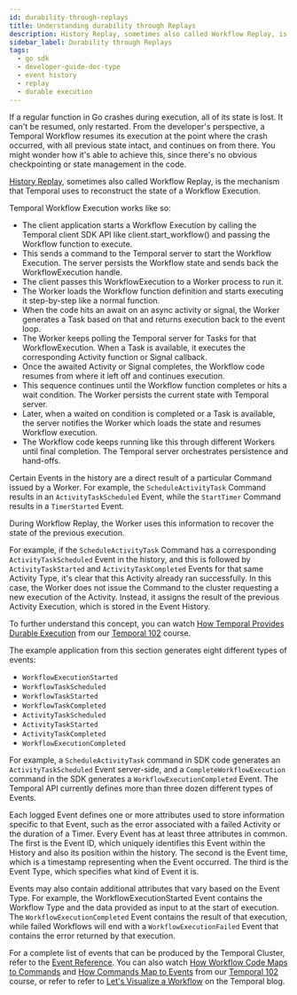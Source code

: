 ```yaml
---
id: durability-through-replays
title: Understanding durability through Replays
description: History Replay, sometimes also called Workflow Replay, is the mechanism that Temporal uses to reconstruct the state of a Workflow Execution. Temporal provides Durable Execution via this Replay Functionality.
sidebar_label: Durability through Replays
tags:
  - go sdk
  - developer-guide-doc-type
  - event history
  - replay
  - durable execution
---
```


If a regular function in Go crashes during execution, all of its state is lost. It can't be resumed, only restarted. From the developer's perspective, a Temporal Workflow resumes its execution at the point where the crash occurred, with all previous state intact, and continues on from there. You might wonder how it's able to achieve this, since there's no obvious checkpointing or state management in the code.

[History Replay](https://docs.temporal.io/dev-guide/go/testing#replay), sometimes also called Workflow Replay, is the mechanism that Temporal uses to reconstruct the state of a Workflow Execution.

Temporal Workflow Execution works like so:
- The client application starts a Workflow Execution by calling the Temporal client SDK API like client.start_workflow() and passing the Workflow function to execute.
- This sends a command to the Temporal server to start the Workflow Execution. The server persists the Workflow state and sends back the WorkflowExecution handle. 
- The client passes this WorkflowExecution to a Worker process to run it. 
- The Worker loads the Workflow function definition and starts executing it step-by-step like a normal function. 
- When the code hits an await on an async activity or signal, the Worker generates a Task based on that and returns execution back to the event loop.
- The Worker keeps polling the Temporal server for Tasks for that WorkflowExecution. When a Task is available, it executes the corresponding Activity function or Signal callback.
- Once the awaited Activity or Signal completes, the Workflow code resumes from where it left off and continues execution.
- This sequence continues until the Workflow function completes or hits a wait condition. The Worker persists the current state with Temporal server.
- Later, when a waited on condition is completed or a Task is available, the server notifies the Worker which loads the state and resumes Workflow execution.
- The Workflow code keeps running like this through different Workers until final completion. The Temporal server orchestrates persistence and hand-offs.

Certain Events in the history are a direct result of a particular Command issued by a Worker. For example, the `ScheduleActivityTask` Command results in an `ActivityTaskScheduled` Event, while the `StartTimer` Command results in a `TimerStarted` Event.

During Workflow Replay, the Worker uses this information to recover the state of the previous execution.

For example, if the `ScheduleActivityTask` Command has a corresponding `ActivityTaskScheduled` Event in the history, and this is followed by `ActivityTaskStarted` and `ActivityTaskCompleted` Events for that same Activity Type, it's clear that this Activity already ran successfully. In this case, the Worker does not issue the Command to the cluster requesting a new execution of the Activity. Instead, it assigns the result of the previous Activity Execution, which is stored in the Event History.

To further understand this concept, you can watch [How Temporal Provides Durable Execution](https://www.youtube.com/embed/5eNqspaNoxo?rel=0&iv_load_policy=3&modestbranding=1&showse) from our [Temporal 102](https://learn.temporal.io/courses/temporal_102/go) course.

The example application from this section generates eight different types of events:
- `WorkflowExecutionStarted`
- `WorkflowTaskScheduled`
- `WorkflowTaskStarted`
- `WorkflowTaskCompleted`
- `ActivityTaskScheduled`
- `ActivityTaskStarted`
- `ActivityTaskCompleted`
- `WorkflowExecutionCompleted`

For example, a `ScheduleActivityTask` command in SDK code generates an `ActivityTaskScheduled` Event server-side, and a `CompleteWorkflowExecution` command in the SDK generates a `WorkflowExecutionCompleted` Event. The Temporal API currently defines more than three dozen different types of Events.

Each logged Event defines one or more attributes used to store information specific to that Event, such as the error associated with a failed  Activity or the duration of a Timer. Every Event has at least three attributes in common. The first is the Event ID, which uniquely identifies this Event within the History and also its position within the history. The second is the Event time, which is a timestamp representing when the Event occurred. The third is the Event Type, which specifies what kind of Event it is.

Events may also contain additional attributes that vary based on the Event Type. For example, the WorkflowExecutionStarted Event contains the Workflow Type and the data provided as input to at the start of execution. The `WorkflowExecutionCompleted` Event contains the result of that execution, while failed Workflows will end with a `WorkflowExecutionFailed` Event that contains the error returned by that execution. 

For a complete list of events that can be produced by the Temporal Cluster, refer to the [Event Reference](https://docs.temporal.io/references/events). You can also watch [How Workflow Code Maps to Commands](https://www.youtube.com/embed/sjrZJEfe7NE?rel=0&iv_load_policy=3&modestbranding=1&showsearch=0&showinfo=0&wmode=transparent) and [How Commands Map to Events](https://www.youtube.com/embed/EcGcu-Q9sRw?rel=0&iv_load_policy=3&modestbranding=1&showsearch=0&showinfo=0&wmode=transparent) from our [Temporal 102](https://learn.temporal.io/courses/temporal_102/go) course, or refer to refer to [Let's Visualize a Workflow](https://temporal.io/blog/lets-visualize-a-workflow) on the Temporal blog.